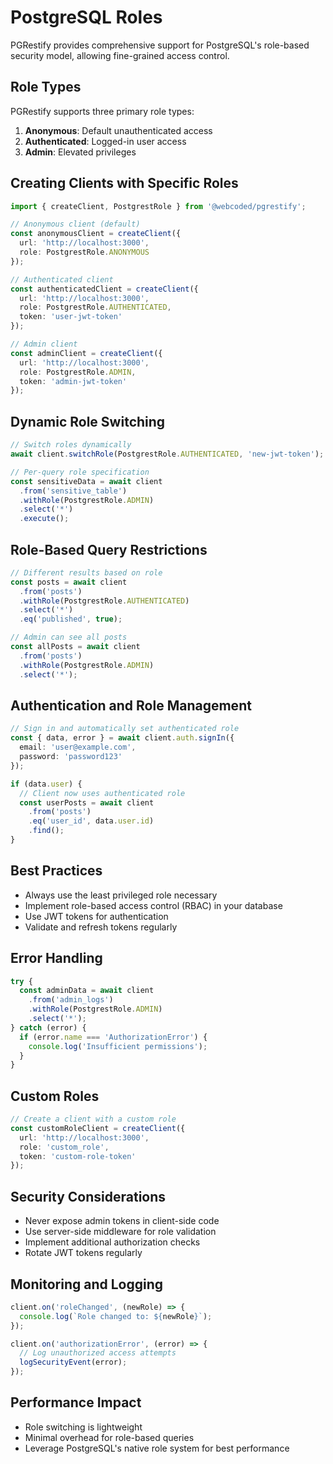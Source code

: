 # PostgreSQL Roles

PGRestify provides comprehensive support for PostgreSQL's role-based security model, allowing fine-grained access control.

## Role Types

PGRestify supports three primary role types:

1. **Anonymous**: Default unauthenticated access
2. **Authenticated**: Logged-in user access
3. **Admin**: Elevated privileges

## Creating Clients with Specific Roles

```typescript
import { createClient, PostgrestRole } from '@webcoded/pgrestify';

// Anonymous client (default)
const anonymousClient = createClient({
  url: 'http://localhost:3000',
  role: PostgrestRole.ANONYMOUS
});

// Authenticated client
const authenticatedClient = createClient({
  url: 'http://localhost:3000',
  role: PostgrestRole.AUTHENTICATED,
  token: 'user-jwt-token'
});

// Admin client
const adminClient = createClient({
  url: 'http://localhost:3000',
  role: PostgrestRole.ADMIN,
  token: 'admin-jwt-token'
});
```

## Dynamic Role Switching

```typescript
// Switch roles dynamically
await client.switchRole(PostgrestRole.AUTHENTICATED, 'new-jwt-token');

// Per-query role specification
const sensitiveData = await client
  .from('sensitive_table')
  .withRole(PostgrestRole.ADMIN)
  .select('*')
  .execute();
```

## Role-Based Query Restrictions

```typescript
// Different results based on role
const posts = await client
  .from('posts')
  .withRole(PostgrestRole.AUTHENTICATED)
  .select('*')
  .eq('published', true);

// Admin can see all posts
const allPosts = await client
  .from('posts')
  .withRole(PostgrestRole.ADMIN)
  .select('*');
```

## Authentication and Role Management

```typescript
// Sign in and automatically set authenticated role
const { data, error } = await client.auth.signIn({
  email: 'user@example.com',
  password: 'password123'
});

if (data.user) {
  // Client now uses authenticated role
  const userPosts = await client
    .from('posts')
    .eq('user_id', data.user.id)
    .find();
}
```

## Best Practices

- Always use the least privileged role necessary
- Implement role-based access control (RBAC) in your database
- Use JWT tokens for authentication
- Validate and refresh tokens regularly

## Error Handling

```typescript
try {
  const adminData = await client
    .from('admin_logs')
    .withRole(PostgrestRole.ADMIN)
    .select('*');
} catch (error) {
  if (error.name === 'AuthorizationError') {
    console.log('Insufficient permissions');
  }
}
```

## Custom Roles

```typescript
// Create a client with a custom role
const customRoleClient = createClient({
  url: 'http://localhost:3000',
  role: 'custom_role',
  token: 'custom-role-token'
});
```

## Security Considerations

- Never expose admin tokens in client-side code
- Use server-side middleware for role validation
- Implement additional authorization checks
- Rotate JWT tokens regularly

## Monitoring and Logging

```typescript
client.on('roleChanged', (newRole) => {
  console.log(`Role changed to: ${newRole}`);
});

client.on('authorizationError', (error) => {
  // Log unauthorized access attempts
  logSecurityEvent(error);
});
```

## Performance Impact

- Role switching is lightweight
- Minimal overhead for role-based queries
- Leverage PostgreSQL's native role system for best performance